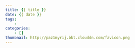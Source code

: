 ```yaml
---
title: {{ title }}
date: {{ date }}
tags:
    - 
categories:
    - []
thumbnail: http://paz1myrij.bkt.clouddn.com/favicon.png
---
```


